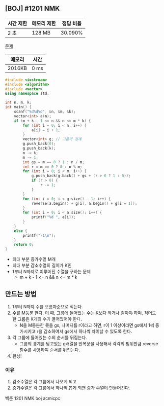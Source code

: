 ## [BOJ] #1201 NMK

| 시간 제한 | 메모리 제한 | 정답 비율 |
| --------- | ----------- | --------- |
| 2 초      | 128 MB      | 30.090%   |

[문제](https://www.acmicpc.net/problem/1201)



| 메모리 | 시간 |
| ------ | ---- |
| 2016KB | 0 ms |

```c++
#include <iostream>
#include <algorithm>
#include <vector>
using namespace std;

int n, m, k;
int main() {
	scanf("%d%d%d", &n, &m, &k);
	vector<int> a(n);
	if (m + k - 1 <= n && n <= m * k) {
		for (int i = 0; i < n; i++) {
			a[i] = i + 1;
		}
		vector<int> g; // 그룹의 경계
		g.push_back(0);
		g.push_back(k);
		n -= k;
		m -= 1;
		int gs = m == 0 ? 1 : n / m;
		int r = m == 0 ? 0 : n % m;
		for (int i = 0; i < m; i++) {
			g.push_back(g.back() + gs + (r > 0 ? 1 : 0));
			if (r > 0) {
				r -= 1;
			}
		}
		for (int i = 0; i < g.size() - 1; i++) {
			reverse(a.begin() + g[i], a.begin() + g[i + 1]);
		}
		for (int i = 0; i < a.size(); i++) {
			printf("%d ", a[i]);
		}
	}
	else {
		printf("-1\n");
	}
	return 0;
}
```

- 최대 부분 증가수열 M개
- 최대 부분 감소수열의 길이가 K인
- 1부터 N까지로 이루어진 수열을 구하는 문제
  - m + k - 1 <= n && n <= m * k



## 만드는 방법

1. 1부터 N까지 수를 오름차순으로 적는다.
2. 수를 M등분 한다. 이 때, 그룹에 들어있는 수는 K보다 작거나 같아야 하며, 적어도 한 그룹은 K개의 수가 들어있어야 한다.
   - N을 M등분한 몫을 gs, 나머지를 r이라고 하면, r이 1 이상이라면 gs에서 1씩 증가시키고 r을 감소하여서 gs에서 하나씩 차이날 수 있도록 한다.
3. 각 그룹에 들어있는 수의 순서를 뒤집는다.
   - 그룹의 경계를 담고있는 g배열을 반복문을 사용해서 각각의 범위만큼 reverse함수를 사용하여 순서를 뒤집는다.
4. 완성!



### 이유

1. 감소수열은 각 그룹에서 나오게 되고
2. 증가수열은 각 그룹에서 하나씩 뽑게 되면 증가 수열이 만들어진다.



백준 1201 NMK boj acmicpc

